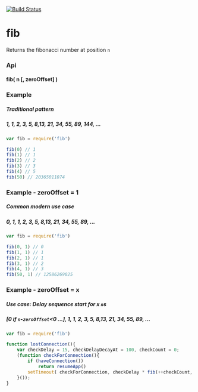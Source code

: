 [![Build Status](https://secure.travis-ci.org/fluffybunnies/data-crisper.png)](http://travis-ci.org/fluffybunnies/data-crisper)

# fib

Returns the fibonacci number at position `n`


### Api

#### fib( n [, zeroOffset] )


### Example
##### Traditional pattern
##### 1, 1, 2, 3, 5, 8,13, 21, 34, 55, 89, 144, ...
```javascript
var fib = require('fib')

fib(0) // 1
fib(1) // 1
fib(2) // 2
fib(3) // 3
fib(4) // 5
fib(50) // 20365011074
```


### Example - zeroOffset = 1
##### Common modern use case
##### 0, 1, 1, 2, 3, 5, 8,13, 21, 34, 55, 89, ...
```javascript
var fib = require('fib')

fib(0, 1) // 0
fib(1, 1) // 1
fib(2, 1) // 1
fib(3, 1) // 2
fib(4, 1) // 3
fib(50, 1) // 12586269025
```


### Example - zeroOffset = x
##### Use case: Delay sequence start for x `n`s
##### [0 if `n`-`zeroOffset`<0 ...], 1, 1, 2, 3, 5, 8,13, 21, 34, 55, 89, ...
```javascript
var fib = require('fib')

function lostConnection(){
	var checkDelay = 15, checkDelayDecayAt = 100, checkCount = 0;
	(function checkForConnection(){
		if (haveConnection())
			return resumeApp()
		setTimeout( checkForConnection, checkDelay * fib(++checkCount, checkDelayDecayAt) )
	}());
}
```

